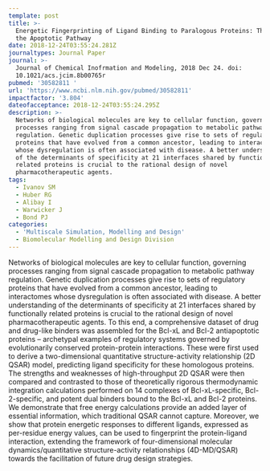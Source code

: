 ```yaml
---
template: post
title: >-
  Energetic Fingerprinting of Ligand Binding to Paralogous Proteins: The Case of
  the Apoptotic Pathway
date: 2018-12-24T03:55:24.281Z
journaltypes: Journal Paper
journal: >-
  Journal of Chemical Inofrmation and Modeling, 2018 Dec 24. doi:
  10.1021/acs.jcim.8b00765r 
pubmed: '30582811 '
url: 'https://www.ncbi.nlm.nih.gov/pubmed/30582811'
impactfactor: '3.804'
dateofacceptance: 2018-12-24T03:55:24.295Z
description: >-
  Networks of biological molecules are key to cellular function, governing
  processes ranging from signal cascade propagation to metabolic pathway
  regulation. Genetic duplication processes give rise to sets of regulatory
  proteins that have evolved from a common ancestor, leading to interactomes
  whose dysregulation is often associated with disease. A better understanding
  of the determinants of specificity at 21 interfaces shared by functionally
  related proteins is crucial to the rational design of novel
  pharmacotherapeutic agents. 
tags:
  - Ivanov SM
  - Huber RG
  - Alibay I
  - Warwicker J
  - Bond PJ
categories:
  - 'Multiscale Simulation, Modelling and Design'
  - Biomolecular Modelling and Design Division
---
```

<!--StartFragment-->

Networks of biological molecules are key to cellular function, governing processes ranging from signal cascade propagation to metabolic pathway regulation. Genetic duplication processes give rise to sets of regulatory proteins that have evolved from a common ancestor, leading to interactomes whose dysregulation is often associated with disease. A better understanding of the determinants of specificity at 21 interfaces shared by functionally related proteins is crucial to the rational design of novel pharmacotherapeutic agents. To this end, a comprehensive dataset of drug and drug-like binders was assembled for the Bcl-xL and Bcl-2 antiapoptotic proteins – archetypal examples of regulatory systems governed by evolutionarily conserved protein-protein interactions. These were first used to derive a two-dimensional quantitative structure-activity relationship (2D QSAR) model, predicting ligand specificity for these homologous proteins. The strengths and weaknesses of high-throughput 2D QSAR were then compared and contrasted to those of theoretically rigorous thermodynamic integration calculations performed on 14 complexes of Bcl-xL-specific, Bcl-2-specific, and potent dual binders bound to the Bcl-xL and Bcl-2 proteins. We demonstrate that free energy calculations provide an added layer of essential information, which traditional QSAR cannot capture. Moreover, we show that protein energetic responses to different ligands, expressed as per-residue energy values, can be used to fingerprint the protein-ligand interaction, extending the framework of four-dimensional molecular dynamics/quantitative structure-activity relationships (4D-MD/QSAR) towards the facilitation of future drug design strategies.

<!--EndFragment-->
